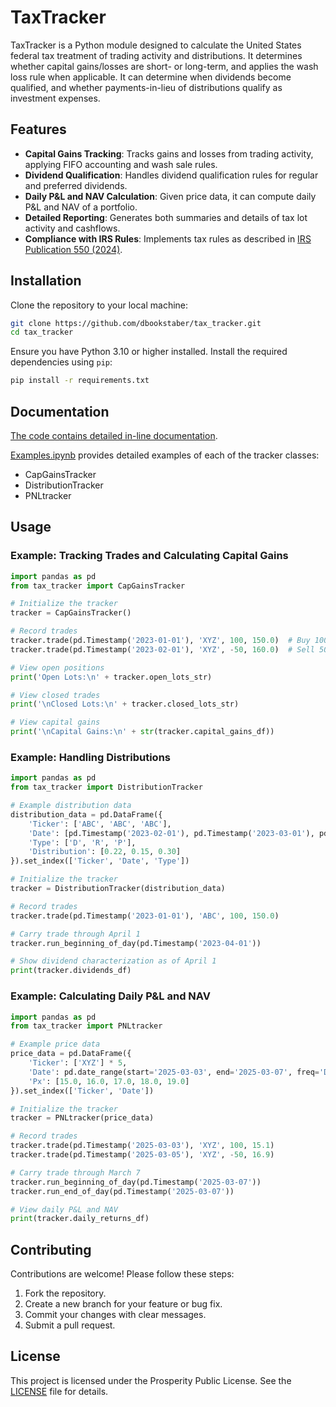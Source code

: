 # TaxTracker

TaxTracker is a Python module designed to calculate the United States federal tax treatment of trading activity and distributions.  It determines whether capital gains/losses are short- or long-term, and applies the wash loss rule when applicable.  It can determine when dividends become qualified, and whether payments-in-lieu of distributions qualify as investment expenses.

## Features

- **Capital Gains Tracking**: Tracks gains and losses from trading activity, applying FIFO accounting and wash sale rules.
- **Dividend Qualification**: Handles dividend qualification rules for regular and preferred dividends.
- **Daily P&L and NAV Calculation**: Given price data, it can compute daily P&L and NAV of a portfolio.
- **Detailed Reporting**: Generates both summaries and details of tax lot activity and cashflows.
- **Compliance with IRS Rules**: Implements tax rules as described in [IRS Publication 550 (2024)](https://www.irs.gov/publications/p550).

## Installation

Clone the repository to your local machine:

```bash
git clone https://github.com/dbookstaber/tax_tracker.git
cd tax_tracker
```

Ensure you have Python 3.10 or higher installed. Install the required dependencies using `pip`:

```bash
pip install -r requirements.txt
```

## Documentation

[The code contains detailed in-line documentation](tax_tracker/tax_tracker.py).

[Examples.ipynb](Examples.ipynb) provides detailed examples of each of the tracker classes:
* CapGainsTracker
* DistributionTracker
* PNLtracker

## Usage

### Example: Tracking Trades and Calculating Capital Gains

```python
import pandas as pd
from tax_tracker import CapGainsTracker

# Initialize the tracker
tracker = CapGainsTracker()

# Record trades
tracker.trade(pd.Timestamp('2023-01-01'), 'XYZ', 100, 150.0)  # Buy 100 shares of XYZ at $150
tracker.trade(pd.Timestamp('2023-02-01'), 'XYZ', -50, 160.0)  # Sell 50 shares of XYZ at $160

# View open positions
print('Open Lots:\n' + tracker.open_lots_str)

# View closed trades
print('\nClosed Lots:\n' + tracker.closed_lots_str)

# View capital gains
print('\nCapital Gains:\n' + str(tracker.capital_gains_df))
```

### Example: Handling Distributions

```python
import pandas as pd
from tax_tracker import DistributionTracker

# Example distribution data
distribution_data = pd.DataFrame({
    'Ticker': ['ABC', 'ABC', 'ABC'],
    'Date': [pd.Timestamp('2023-02-01'), pd.Timestamp('2023-03-01'), pd.Timestamp('2023-03-15')],
    'Type': ['D', 'R', 'P'],
    'Distribution': [0.22, 0.15, 0.30]
}).set_index(['Ticker', 'Date', 'Type'])

# Initialize the tracker
tracker = DistributionTracker(distribution_data)

# Record trades
tracker.trade(pd.Timestamp('2023-01-01'), 'ABC', 100, 150.0)

# Carry trade through April 1
tracker.run_beginning_of_day(pd.Timestamp('2023-04-01'))

# Show dividend characterization as of April 1
print(tracker.dividends_df)
```

### Example: Calculating Daily P&L and NAV

```python
import pandas as pd
from tax_tracker import PNLtracker

# Example price data
price_data = pd.DataFrame({
    'Ticker': ['XYZ'] * 5,
    'Date': pd.date_range(start='2025-03-03', end='2025-03-07', freq='D'),
    'Px': [15.0, 16.0, 17.0, 18.0, 19.0]
}).set_index(['Ticker', 'Date'])

# Initialize the tracker
tracker = PNLtracker(price_data)

# Record trades
tracker.trade(pd.Timestamp('2025-03-03'), 'XYZ', 100, 15.1)
tracker.trade(pd.Timestamp('2025-03-05'), 'XYZ', -50, 16.9)

# Carry trade through March 7
tracker.run_beginning_of_day(pd.Timestamp('2025-03-07'))
tracker.run_end_of_day(pd.Timestamp('2025-03-07'))

# View daily P&L and NAV
print(tracker.daily_returns_df)
```


## Contributing

Contributions are welcome! Please follow these steps:

1. Fork the repository.
2. Create a new branch for your feature or bug fix.
3. Commit your changes with clear messages.
4. Submit a pull request.

## License

This project is licensed under the Prosperity Public License. See the [LICENSE](LICENSE.md) file for details.

